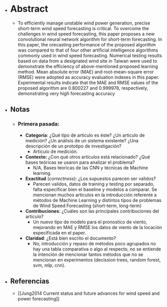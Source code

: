   * # Abstract
    * To efficiently manage unstable wind power generation, precise short-term wind speed forecasting is critical. To overcome the challenges in wind speed forecasting, this paper proposes a new convolutional neural network algorithm for short-term forecasting. In this paper, the orecasting performance of the proposed algorithm was compared to that of four other artificial intelligence algorithms commonly used in wind speed forecasting. Numerical testing results based on data from a designated wind site in Taiwan were used to demonstrate the efficiency of above-mentioned proposed learning method. Mean absolute error (MAE) and root-mean-square error (RMSE) were adopted as accuracy evaluation indexes in this paper. Experimental results indicate that the MAE and RMSE values of the proposed algorithm are 0.800227 and 0.999978, respectively, demonstrating very high forecasting accuracy
  * ## Notas
    * ### Primera pasada:
      * **Categoría**: ¿Qué tipo de articulo es éste? ¿Un articulo de medición? ¿Un análisis de un sistema existente? ¿Una descripción de un prototipo de investigación?
        * Articulo de medición.
      * **Contexto:** ¿Con qué otros artículos está relacionado? ¿Qué bases teóricas se usaron para analizar el problema?
        * N/A, Bases teorícas de las CNN y técnicas de Machine learning.
      * **Exactitud** (*correctness*): ¿Los supuestos parecen ser validos?
        * Parecen validos, datos de training y testing por separado, falta especificar bien el baseline y modelos a comparar. Se mencionan muchos articulos en la introducción referente a métodos de Machine Learning y distintos tipos de problemas de  Wind Speed Forecasting  (short-term, long-term)
      * **Contribuciones**: ¿Cuáles son las principales contribuciones del artículo?
        * Un nuevo tipo de modelo para el pronostico de viento, mejorando en MAE y RMSE los datos de viento de la locación especificada en el paper.
      * **Claridad**: ¿Está bien escrito el documento?
        * No, introducción y repaso de métodos poco agrupados no hay una tabla comparativa o algo al respecto, no se entiende la intención de mencionar tantos métodos que no se mencionan en experimentos (decission trees, random forest, svm, mlp, cnn).
  * ## Referencias
    * [[Jung2014 Current status and future advances for wind speed and power forecasting]]